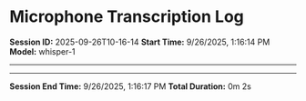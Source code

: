 # Microphone Transcription Log

**Session ID:** 2025-09-26T10-16-14
**Start Time:** 9/26/2025, 1:16:14 PM
**Model:** whisper-1

---


---

**Session End Time:** 9/26/2025, 1:16:17 PM
**Total Duration:** 0m 2s
